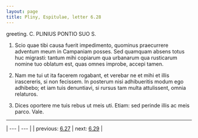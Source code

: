 ```yaml
---
layout: page
title: Pliny, Espitulae, letter 6.28
---
```


greeting. C. PLINIUS PONTIO SUO S.



1. Scio quae tibi causa fuerit impedimento, quominus praecurrere adventum meum in Campaniam posses. Sed quamquam absens totus huc migrasti: tantum mihi copiarum qua urbanarum qua rusticarum nomine tuo oblatum est, quas omnes improbe, accepi tamen.



2. Nam me tui ut ita facerem rogabant, et verebar ne et mihi et illis irascereris, si non fecissem. In posterum nisi adhibueritis modum ego adhibebo; et iam tuis denuntiavi, si rursus tam multa attulissent, omnia relaturos.



3. Dices oportere me tuis rebus ut meis uti. Etiam: sed perinde illis ac meis parco. Vale.



---

| --- | --- |
| previous: [6.27](../6.27/) | next: [6.29](../6.29/) |